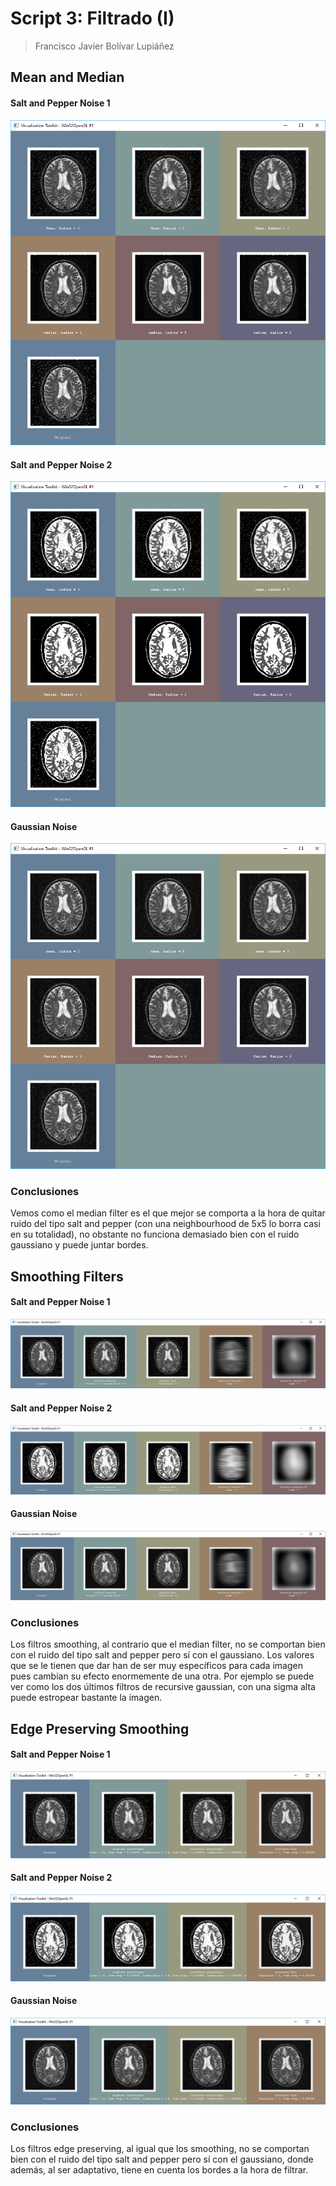 # Script 3: Filtrado (I)

> Francisco Javier Bolívar Lupiáñez

## Mean and Median

#### Salt and Pepper Noise 1

!["sap1"](img/script3/task2/saltAndPepperNoise1.png)

#### Salt and Pepper Noise 2

!["sap2"](img/script3/task2/saltAndPepperNoise2.png)

#### Gaussian Noise

!["gn"](img/script3/task2/gaussianNoise.png)

### Conclusiones

Vemos como el median filter es el que mejor se comporta a la hora de quitar ruido del tipo salt and pepper (con una neighbourhood de 5x5 lo borra casi en su totalidad), no obstante no funciona demasiado bien con el ruido gaussiano y puede juntar bordes.

## Smoothing Filters

#### Salt and Pepper Noise 1

!["sap1"](img/script3/task3/saltAndPepperNoise1.png)

#### Salt and Pepper Noise 2

!["sap2"](img/script3/task3/saltAndPepperNoise2.png)

#### Gaussian Noise

!["gn"](img/script3/task3/gaussianNoise.png)

### Conclusiones

Los filtros smoothing, al contrario que el median filter, no se comportan bien con el ruido del tipo salt and pepper pero sí con el gaussiano. Los valores que se le tienen que dar han de ser muy específicos para cada imagen pues cambian su efecto enormemente de una otra. Por ejemplo se puede ver como los dos últimos filtros de recursive gaussian, con una sigma alta puede estropear bastante la imagen.

## Edge Preserving Smoothing

#### Salt and Pepper Noise 1

!["sap1"](img/script3/task4/saltAndPepperNoise1.png)

#### Salt and Pepper Noise 2

!["sap2"](img/script3/task4/saltAndPepperNoise2.png)

#### Gaussian Noise

!["gn"](img/script3/task4/gaussianNoise.png)

### Conclusiones

Los filtros edge preserving, al igual que los smoothing, no se comportan bien con el ruido del tipo salt and pepper pero sí con el gaussiano, donde además, al ser adaptativo, tiene en cuenta los bordes a la hora de filtrar.